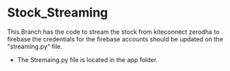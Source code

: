 # Stock_Streaming

This Branch has the code to stream the stock from kiteconnect zerodha to firebase the credentials for the firebase accounts should be updated on the "streaming.py" file.
- The Stremaing.py file is located in the app folder.

